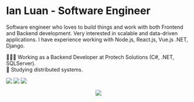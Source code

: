 # Ian Luan - Software Engineer

Software engineer who loves to build things and work with both Frontend and Backend development. Very interested in scalable and data-driven applications. I have experience working with Node.js, React.js, Vue.js .NET, Django.


👨🏻‍💻 Working as a Backend Developer at Protech Solutions (C#, .NET, SQLServer).\
🌱 Studying distributed systems.


 
[<img src="https://img.shields.io/badge/linkedin-%230077B5.svg?&style=for-the-badge&logo=linkedin&logoColor=white" />](https://www.linkedin.com/in/ianluan/)
[<img src="https://img.shields.io/badge/twitter-%231DA1F2.svg?&style=for-the-badge&logo=twitter&logoColor=white" />](https://twitter/ianluan)
[<img src="https://img.shields.io/badge/IanLuan%237335-7289DA?style=for-the-badge&logo=discord&logoColor=white" />](https://discord.com)

<p style="text-align: center">
  <img src="https://github-readme-stats.vercel.app/api?username=IanLuan&theme=radical&line_height=22">
</p>
